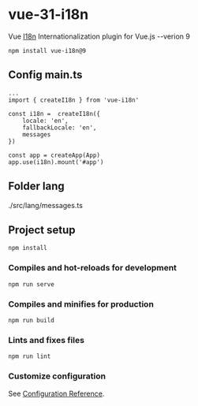 # vue-31-i18n
Vue [I18n](https://vue-i18n.intlify.dev/)
Internationalization plugin for Vue.js --verion 9
```
npm install vue-i18n@9
```

## Config main.ts
```
...
import { createI18n } from 'vue-i18n'

const i18n =  createI18n({
    locale: 'en',
    fallbackLocale: 'en',
    messages
})

const app = createApp(App)
app.use(i18n).mount('#app')
```

## Folder lang
./src/lang/messages.ts


## Project setup
```
npm install
```

### Compiles and hot-reloads for development
```
npm run serve
```

### Compiles and minifies for production
```
npm run build
```

### Lints and fixes files
```
npm run lint
```

### Customize configuration
See [Configuration Reference](https://cli.vuejs.org/config/).
